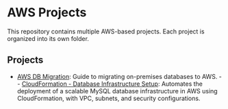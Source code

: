 # AWS Projects

This repository contains multiple AWS-based projects. Each project is organized into its own folder.

## Projects
- [AWS DB Migration](AWS-DB-Migration/README.md): Guide to migrating on-premises databases to AWS.
-- [CloudFormation - Database Infrastructure Setup](CloudFormation/README.md): Automates the deployment of a scalable MySQL database infrastructure in AWS using CloudFormation, with VPC, subnets, and security configurations.
